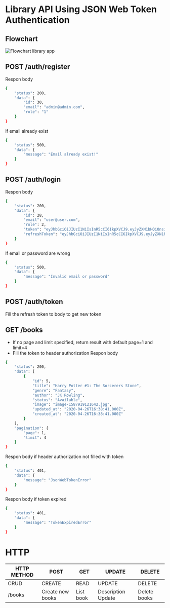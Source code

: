 

# Library API Using JSON Web Token Authentication
## Flowchart
![Flowchart library app](https://user-images.githubusercontent.com/64117390/80322212-bcd29c80-884d-11ea-9d45-37565f130d4b.jpg)

## POST /auth/register

Respon body

```sh
{
    "status": 200,
    "data": {
        "id": 30,
        "email": "admin@admin.com",
        "role": "1"
    }
}
```
If email already exist
```sh
{
    "status": 500,
    "data": {
        "message": "Email already exist!"
    }
}
```

## POST /auth/login
Respon body
```sh
{
    "status": 200,
    "data": {
        "id": 28,
        "email": "user@user.com",
        "role": 2,
        "token": "eyJhbGciOiJIUzI1NiIsInR5cCI6IkpXVCJ9.eyJyZXN1bHQiOnsiaWQiOjI4LCJlbWFpbCI6InVzZXJAdXNlci5jb20iLCJyb2xlIjoyfSwiaWF0IjoxNTg3OTQwODMwLCJleHAiOjE1ODc5NDA4NTB9.UWk6vgRHejy_EEPhPaQZxjMvsHpISZoFVNcDhUt-fck",
        "refreshToken": "eyJhbGciOiJIUzI1NiIsInR5cCI6IkpXVCJ9.eyJyZXN1bHQiOnsiaWQiOjI4LCJlbWFpbCI6InVzZXJAdXNlci5jb20iLCJyb2xlIjoyfSwiaWF0IjoxNTg3OTQwODMwfQ.63ScfXL_oVdfoZGeW_Q0U82TPcgt_lpuH7_TwJ1Y7LQ"
    }
}
```
If email or password are wrong

```sh
{
    "status": 500,
    "data": {
        "message": "Invalid email or password"
    }
}
```
## POST /auth/token
Fill the refresh token to body to get new token
## GET /books
 - If no page and limit specified, return result with default page=1 and limit=4
 - Fill the token to header authorization
 Respon body
```sh
{
    "status": 200,
    "data": [
        {
            "id": 5,
            "title": "Harry Potter #1: The Sorcerers Stone",
            "genre": "Fantasy",
            "author": "JK Rowling",
            "status": "Available",
            "image": "image-1587919121642.jpg",
            "updated_at": "2020-04-26T16:38:41.000Z",
            "created_at": "2020-04-26T16:38:41.000Z"
        }
    ],
    "pagination": {
        "page": 1,
        "limit": 4
    }
}
```
Respon body if header authorization not filled with token
```sh
{
    "status": 401,
    "data": {
        "message": "JsonWebTokenError"
    }
}
```
Respon body if token expired
```sh
{
    "status": 401,
    "data": {
        "message": "TokenExpiredError"
    }
}
```
# HTTP
| HTTP METHOD | POST | GET | UPDATE | DELETE
| ------ | ------ | ------ | ------ | ------ |
| CRUD | CREATE | READ | UPDATE | DELETE
| /books | Create new books | List book | Description Update | Delete books


